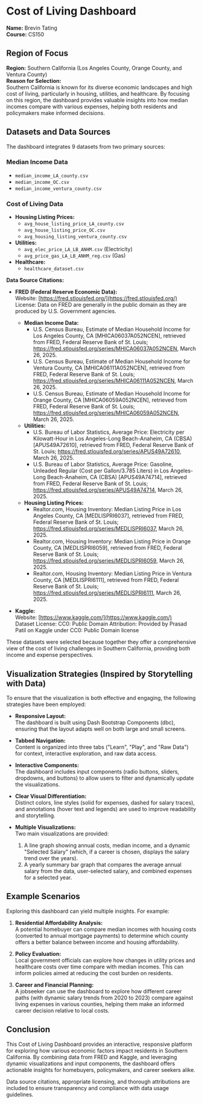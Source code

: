 # Cost of Living Dashboard

**Name:** Brevin Tating  
**Course:** CS150

## Region of Focus

**Region:** Southern California (Los Angeles County, Orange County, and Ventura County)  
**Reason for Selection:**  
Southern California is known for its diverse economic landscapes and high cost of living, particularly in housing, utilities, and healthcare. By focusing on this region, the dashboard provides valuable insights into how median incomes compare with various expenses, helping both residents and policymakers make informed decisions.

## Datasets and Data Sources

The dashboard integrates 9 datasets from two primary sources:

### Median Income Data
- `median_income_LA_county.csv`
- `median_income_OC.csv`
- `median_income_ventura_county.csv`

### Cost of Living Data
- **Housing Listing Prices:**  
  - `avg_house_listing_price_LA_county.csv`  
  - `avg_house_listing_price_OC.csv`  
  - `avg_housing_listing_ventura_county.csv`
- **Utilities:**  
  - `avg_elec_price_LA_LB_ANHM.csv` (Electricity)  
  - `avg_price_gas_LA_LB_ANHM_reg.csv` (Gas)
- **Healthcare:**  
  - `healthcare_dataset.csv`

**Data Source Citations:**

- **FRED (Federal Reserve Economic Data):**  
  Website: [https://fred.stlouisfed.org/](https://fred.stlouisfed.org/)  
  License: Data on FRED are generally in the public domain as they are produced by U.S. Government agencies.  
  

  - **Median Income Data:**
    - U.S. Census Bureau, Estimate of Median Household Income for Los Angeles County, CA [MHICA06037A052NCEN], retrieved from FRED, Federal Reserve Bank of St. Louis; https://fred.stlouisfed.org/series/MHICA06037A052NCEN, March 26, 2025.
    - U.S. Census Bureau, Estimate of Median Household Income for Ventura County, CA [MHICA06111A052NCEN], retrieved from FRED, Federal Reserve Bank of St. Louis; https://fred.stlouisfed.org/series/MHICA06111A052NCEN, March 26, 2025.
    - U.S. Census Bureau, Estimate of Median Household Income for Orange County, CA [MHICA06059A052NCEN], retrieved from FRED, Federal Reserve Bank of St. Louis; https://fred.stlouisfed.org/series/MHICA06059A052NCEN, March 26, 2025.
  - **Utilities:**
    - U.S. Bureau of Labor Statistics, Average Price: Electricity per Kilowatt-Hour in Los Angeles-Long Beach-Anaheim, CA (CBSA) [APUS49A72610], retrieved from FRED, Federal Reserve Bank of St. Louis; https://fred.stlouisfed.org/series/APUS49A72610, March 26, 2025.
    - U.S. Bureau of Labor Statistics, Average Price: Gasoline, Unleaded Regular (Cost per Gallon/3.785 Liters) in Los Angeles-Long Beach-Anaheim, CA (CBSA) [APUS49A74714], retrieved from FRED, Federal Reserve Bank of St. Louis; https://fred.stlouisfed.org/series/APUS49A74714, March 26, 2025.
  - **Housing Listing Prices:**
    - Realtor.com, Housing Inventory: Median Listing Price in Los Angeles County, CA [MEDLISPRI6037], retrieved from FRED, Federal Reserve Bank of St. Louis; https://fred.stlouisfed.org/series/MEDLISPRI6037, March 26, 2025.
    - Realtor.com, Housing Inventory: Median Listing Price in Orange County, CA [MEDLISPRI6059], retrieved from FRED, Federal Reserve Bank of St. Louis; https://fred.stlouisfed.org/series/MEDLISPRI6059, March 26, 2025.
    - Realtor.com, Housing Inventory: Median Listing Price in Ventura County, CA [MEDLISPRI6111], retrieved from FRED, Federal Reserve Bank of St. Louis; https://fred.stlouisfed.org/series/MEDLISPRI6111, March 26, 2025.


- **Kaggle:**  
  Website: [https://www.kaggle.com/](https://www.kaggle.com/)  
  Dataset License: CC0: Public Domain
  Attribution: Provided by Prasad Patil on Kaggle under CC0: Public Domain license

These datasets were selected because together they offer a comprehensive view of the cost of living challenges in Southern California, providing both income and expense perspectives.

## Visualization Strategies (Inspired by Storytelling with Data)

To ensure that the visualization is both effective and engaging, the following strategies have been employed:

- **Responsive Layout:**  
  The dashboard is built using Dash Bootstrap Components (dbc), ensuring that the layout adapts well on both large and small screens.
  
- **Tabbed Navigation:**  
  Content is organized into three tabs ("Learn", "Play", and "Raw Data") for context, interactive exploration, and raw data access.
  
- **Interactive Components:**  
  The dashboard includes input components (radio buttons, sliders, dropdowns, and buttons) to allow users to filter and dynamically update the visualizations.
  
- **Clear Visual Differentiation:**  
  Distinct colors, line styles (solid for expenses, dashed for salary traces), and annotations (hover text and legends) are used to improve readability and storytelling.
  
- **Multiple Visualizations:**  
  Two main visualizations are provided:  
  1. A line graph showing annual costs, median income, and a dynamic "Selected Salary" (which, if a career is chosen, displays the salary trend over the years).  
  2. A yearly summary bar graph that compares the average annual salary from the data, user-selected salary, and combined expenses for a selected year.

## Example Scenarios

Exploring this dashboard can yield multiple insights. For example:

1. **Residential Affordability Analysis:**  
   A potential homebuyer can compare median incomes with housing costs (converted to annual mortgage payments) to determine which county offers a better balance between income and housing affordability.

2. **Policy Evaluation:**  
   Local government officials can explore how changes in utility prices and healthcare costs over time compare with median incomes. This can inform policies aimed at reducing the cost burden on residents.

3. **Career and Financial Planning:**  
   A jobseeker can use the dashboard to explore how different career paths (with dynamic salary trends from 2020 to 2023) compare against living expenses in various counties, helping them make an informed career decision relative to local costs.

## Conclusion

This Cost of Living Dashboard provides an interactive, responsive platform for exploring how various economic factors impact residents in Southern California. By combining data from FRED and Kaggle, and leveraging dynamic visualizations and input components, the dashboard offers actionable insights for homebuyers, policymakers, and career seekers alike.

Data source citations, appropriate licensing, and thorough attributions are included to ensure transparency and compliance with data usage guidelines.

